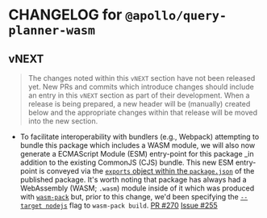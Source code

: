 # CHANGELOG for `@apollo/query-planner-wasm`

## vNEXT

> The changes noted within this `vNEXT` section have not been released yet.  New PRs and commits which introduce changes should include an entry in this `vNEXT` section as part of their development.  When a release is being prepared, a new header will be (manually) created below and the appropriate changes within that release will be moved into the new section.

- To facilitate interoperability with bundlers (e.g., Webpack) attempting to bundle this package which includes a WASM module, we will also now generate a ECMAScript Module (ESM) entry-point for this package _in addition to the existing CommonJS (CJS) bundle.  This new ESM entry-point is conveyed via the [`exports` object within the `package.json`](https://nodejs.org/api/packages.html#packages_exports) of the published package.  It's worth noting that package has always had a WebAssembly (WASM; `.wasm`) module inside of it which was produced with [`wasm-pack`](https://github.com/rustwasm/wasm-pack) but, prior to this change, we'd been specifying the [`--target nodejs`](https://rustwasm.github.io/wasm-pack/book/commands/build.html#target) flag to `wasm-pack build`.  [PR #270](https://github.com/apollographql/federation/pull/270)  [Issue #255](https://github.com/apollographql/federation/issues/255)
